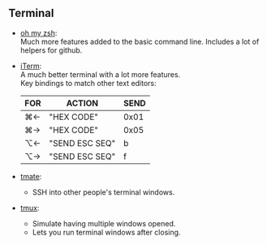 ## Terminal

* [oh my zsh](https://github.com/robbyrussell/oh-my-zsh):  
	Much more features added to the basic command line. Includes a lot of helpers for github.
* [iTerm](https://www.iterm2.com):  
	A much better terminal with a lot more features.  
  Key bindings to match other text editors:

	|FOR  |ACTION        |SEND|
	|-----|--------------|----|
	|⌘←   |"HEX CODE"    |0x01|
	|⌘→   |"HEX CODE"    |0x05|
	|⌥←   |"SEND ESC SEQ"|b   |
	|⌥→   |"SEND ESC SEQ"|f   |

* [tmate](https://tmate.io/):  
	* SSH into other people's terminal windows.
* [tmux](https://gist.github.com/henrik/1967800):    
	* Simulate having multiple windows opened.
	* Lets you run terminal windows after closing.
